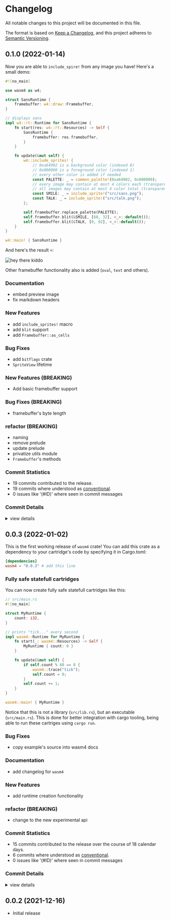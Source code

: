 # Changelog

All notable changes to this project will be documented in this file.

The format is based on [Keep a Changelog](https://keepachangelog.com/en/1.0.0/),
and this project adheres to [Semantic Versioning](https://semver.org/spec/v2.0.0.html).

## 0.1.0 (2022-01-14)

Now you are able to `include_spire!` from any image you have! Here's a small demo: 

```rust
#![no_main]

use wasm4 as w4;

struct SansRuntime {
    framebuffer: w4::draw::Framebuffer,
}

// displays sans
impl w4::rt::Runtime for SansRuntime {
    fn start(res: w4::rt::Resources) -> Self {
        SansRuntime {
            framebuffer: res.framebuffer,
        }
    }

    fn update(&mut self) {
        w4::include_sprites! {
            // 0xa64902 is a background color (indexed 0)
            // 0x000000 is a foreground color (indexed 1)
            // every other color is added if needed
            const PALETTE: _ = common_palette!(0xa64902, 0x000000);
            // every image may contain at most 4 colors each (transparent included)
            // all images may contain at most 4 color total (transparent excluded)
            const SMILE: _ = include_sprite!("src/sans.png");
            const TALK: _ = include_sprite!("src/talk.png");
        };

        self.framebuffer.replace_palette(PALETTE);
        self.framebuffer.blit(&SMILE, [68, 32], <_>::default());
        self.framebuffer.blit(&TALK, [0, 92], <_>::default());
    }
}

w4::main! { SansRuntime }
```

And here's the result 💀:

![hey there kiddo](https://raw.githubusercontent.com/ZetaNumbers/wasm4-rs/00e582199ed13e59153b808126e4a5ab74267a31/examples/sans/preview.png "sans")

Other framebuffer functionality also is added (`oval`, `text` and others).

### Documentation

 - <csr-id-c55457c26fa610b0556fb08a9f7e4ca02c96059f/> embed preview image
 - <csr-id-e2a63457da10b8083652272a60e4bb7d59250efe/> fix markdown headers

### New Features

 - <csr-id-06dc6afedf6ea051c5927fd06f0b7fd84a6bb55b/> add `include_sprites!` macro
 - <csr-id-883fd55ae101d7da61c8a0dd163eae3494bc8463/> add `blit` support
 - <csr-id-b27db4694664ff448172d40ebc4cdd5683017d29/> add `Framebuffer::as_cells`

### Bug Fixes

 - <csr-id-bc8c6cc9fccfabda778d080255d698eaeb97809b/> add `bitflags` crate
 - <csr-id-af5de1cb924462858946620cc41902e289a96e68/> `SpriteView` lifetime

### New Features (BREAKING)

 - <csr-id-03dd8b1d3bd064dae96b11fe9541ade2127c27eb/> Add basic framebuffer support

### Bug Fixes (BREAKING)

 - <csr-id-7aeec9545d97bddf7a56d7ed8896c28ac64c8a42/> framebuffer's byte length

### refactor (BREAKING)

 - <csr-id-d2fcdeb73c64d1877017d438d4d1aeaebea41c9f/> naming
 - <csr-id-4340269a340c2da865b0f7c143fbf0306d0ab8ae/> remove prelude
 - <csr-id-c993b2bad68b8a9b5c68d45c9ca000504dc04014/> update prelude
 - <csr-id-f8c3bd886712deb15f77733bbb55b92ed14d09d6/> privatize utils module
 - <csr-id-fe8a08a0a307e194a7bbfdd2ba94a6855bf13032/> `Framebuffer`'s methods

### Commit Statistics

<csr-read-only-do-not-edit/>

 - 19 commits contributed to the release.
 - 19 commits where understood as [conventional](https://www.conventionalcommits.org).
 - 0 issues like '(#ID)' where seen in commit messages

### Commit Details

<csr-read-only-do-not-edit/>

<details><summary>view details</summary>

 * **Uncategorized**
    - update changelogs ([`a0f0eb4`](https://github.com/ZetaNumbers/wasm4-rs/commit/a0f0eb4c388e0b91a9edda291aa61f10e3388229))
    - embed preview image ([`c55457c`](https://github.com/ZetaNumbers/wasm4-rs/commit/c55457c26fa610b0556fb08a9f7e4ca02c96059f))
    - bump versions ([`ac05404`](https://github.com/ZetaNumbers/wasm4-rs/commit/ac05404fc96f0089d40dd55f238da870f683526f))
    - add preview link ([`68aab26`](https://github.com/ZetaNumbers/wasm4-rs/commit/68aab26c7facf37155dae3244aafb1740c2dd2a2))
    - add `include_sprites!` macro ([`06dc6af`](https://github.com/ZetaNumbers/wasm4-rs/commit/06dc6afedf6ea051c5927fd06f0b7fd84a6bb55b))
    - add `bitflags` crate ([`bc8c6cc`](https://github.com/ZetaNumbers/wasm4-rs/commit/bc8c6cc9fccfabda778d080255d698eaeb97809b))
    - naming ([`d2fcdeb`](https://github.com/ZetaNumbers/wasm4-rs/commit/d2fcdeb73c64d1877017d438d4d1aeaebea41c9f))
    - `SpriteView` lifetime ([`af5de1c`](https://github.com/ZetaNumbers/wasm4-rs/commit/af5de1cb924462858946620cc41902e289a96e68))
    - lifetime elision ([`caf2814`](https://github.com/ZetaNumbers/wasm4-rs/commit/caf28141b67e048b28d7506391c1b419896eee7d))
    - add default type parameter for `Sprite` ([`f365438`](https://github.com/ZetaNumbers/wasm4-rs/commit/f3654385eaf055c7c1e70660a24f24758d80b407))
    - remove prelude ([`4340269`](https://github.com/ZetaNumbers/wasm4-rs/commit/4340269a340c2da865b0f7c143fbf0306d0ab8ae))
    - fix markdown headers ([`e2a6345`](https://github.com/ZetaNumbers/wasm4-rs/commit/e2a63457da10b8083652272a60e4bb7d59250efe))
    - add `blit` support ([`883fd55`](https://github.com/ZetaNumbers/wasm4-rs/commit/883fd55ae101d7da61c8a0dd163eae3494bc8463))
    - update prelude ([`c993b2b`](https://github.com/ZetaNumbers/wasm4-rs/commit/c993b2bad68b8a9b5c68d45c9ca000504dc04014))
    - privatize utils module ([`f8c3bd8`](https://github.com/ZetaNumbers/wasm4-rs/commit/f8c3bd886712deb15f77733bbb55b92ed14d09d6))
    - add `Framebuffer::as_cells` ([`b27db46`](https://github.com/ZetaNumbers/wasm4-rs/commit/b27db4694664ff448172d40ebc4cdd5683017d29))
    - `Framebuffer`'s methods ([`fe8a08a`](https://github.com/ZetaNumbers/wasm4-rs/commit/fe8a08a0a307e194a7bbfdd2ba94a6855bf13032))
    - framebuffer's byte length ([`7aeec95`](https://github.com/ZetaNumbers/wasm4-rs/commit/7aeec9545d97bddf7a56d7ed8896c28ac64c8a42))
    - Add basic framebuffer support ([`03dd8b1`](https://github.com/ZetaNumbers/wasm4-rs/commit/03dd8b1d3bd064dae96b11fe9541ade2127c27eb))
</details>

## 0.0.3 (2022-01-02)

This is the first working release of `wasm4` crate! You can add this crate
as a dependency to your cartridge's code by specifying it in Cargo.toml:

```toml
[dependencies]
wasm4 = "0.0.3" # add this line
```

### Fully safe statefull cartridges

You can now create fully safe statefull cartridges like this:

```rust
// src/main.rs
#![no_main]

struct MyRuntime {
    count: i32,
}

// prints "tick..." every second
impl wasm4::Runtime for MyRuntime {
    fn start(_: wasm4::Resources) -> Self {
        MyRuntime { count: 0 }
    }

    fn update(&mut self) {
        if self.count % 60 == 0 {
            wasm4::trace("tick");
            self.count = 0;
        }
        self.count += 1;
    }
}

wasm4::main! { MyRuntime }
```

Notice that this is not a library (`src/lib.rs`), but an executable (`src/main.rs`). This is done for better integration with cargo tooling, being able to run these cartriges using `cargo run`.

### Bug Fixes

 - <csr-id-74390f243edfeab213bc40e2ed7b12f008f1efec/> copy example's source into wasm4 docs

### Documentation

 - <csr-id-7b490feace43670f3f2100595ab6f0a1ee988d62/> add changelog for `wasm4`

### New Features

 - <csr-id-7a1d0114338f2f9c33580731ada2d348b9a5abbc/> add runtime creation functionality

### refactor (BREAKING)

 - <csr-id-233c4f95d0e7af696a6f19313257d579d4ce45f3/> change to the new experimental api

### Commit Statistics

<csr-read-only-do-not-edit/>

 - 15 commits contributed to the release over the course of 18 calendar days.
 - 6 commits where understood as [conventional](https://www.conventionalcommits.org).
 - 0 issues like '(#ID)' where seen in commit messages

### Commit Details

<csr-read-only-do-not-edit/>

<details><summary>view details</summary>

 * **Uncategorized**
    - Release wasm4 v0.0.3 ([`6ac01fc`](https://github.com/ZetaNumbers/wasm4-rs/commit/6ac01fc6038cfb7eed61e1d9d36126cfdbf1c38a))
    - regenerate and adjust docs ([`fc71325`](https://github.com/ZetaNumbers/wasm4-rs/commit/fc71325e4a4b43f342828370c960357ac1d0f583))
    - copy example's source into wasm4 docs ([`74390f2`](https://github.com/ZetaNumbers/wasm4-rs/commit/74390f243edfeab213bc40e2ed7b12f008f1efec))
    - Release wasm4-sys v0.1.0, wasm4 v0.0.3 ([`9a8c498`](https://github.com/ZetaNumbers/wasm4-rs/commit/9a8c498c6ebff2e2a2520a74defaf407fc39f36f))
    - regenerate and adjust changelog ([`ceaee04`](https://github.com/ZetaNumbers/wasm4-rs/commit/ceaee049373326d74f9fffe14f9b7d13e87cc69e))
    - bump crates versions ([`2c68e02`](https://github.com/ZetaNumbers/wasm4-rs/commit/2c68e023407205b7bb4f10a8111e9e78e368bbab))
    - add runtime creation functionality ([`7a1d011`](https://github.com/ZetaNumbers/wasm4-rs/commit/7a1d0114338f2f9c33580731ada2d348b9a5abbc))
    - `sound::Mode` values are bit aligned for `sound::Flags` ([`8027ce0`](https://github.com/ZetaNumbers/wasm4-rs/commit/8027ce001a85408fe16fd54aae3516d02727377e))
    - change to the new experimental api ([`233c4f9`](https://github.com/ZetaNumbers/wasm4-rs/commit/233c4f95d0e7af696a6f19313257d579d4ce45f3))
    - add changelog for `wasm4` ([`7b490fe`](https://github.com/ZetaNumbers/wasm4-rs/commit/7b490feace43670f3f2100595ab6f0a1ee988d62))
    - Release 0.0.2 ([`d7fbc7c`](https://github.com/ZetaNumbers/wasm4-rs/commit/d7fbc7ca18d6badbc338c6df23aa344593822cf0))
    - Release 0.0.1 ([`0090ea9`](https://github.com/ZetaNumbers/wasm4-rs/commit/0090ea907b415a9a7e1034926ec6ac24c10ab938))
    - Prepare manifest for publish ([`3b31a1e`](https://github.com/ZetaNumbers/wasm4-rs/commit/3b31a1ed6f3a3f1b6f00b6f2539b8ca8a2ea3a3a))
    - Fix docs a bit ([`cbe67e0`](https://github.com/ZetaNumbers/wasm4-rs/commit/cbe67e0fccc5b16635930765e17fba0f7f06a5d4))
    - Implement sys bindings; Implement sound module ([`babbc6d`](https://github.com/ZetaNumbers/wasm4-rs/commit/babbc6dd6a0aa4e438dd490d639f98f2add2f9d8))
</details>

## 0.0.2 (2021-12-16)

 - Initial release


